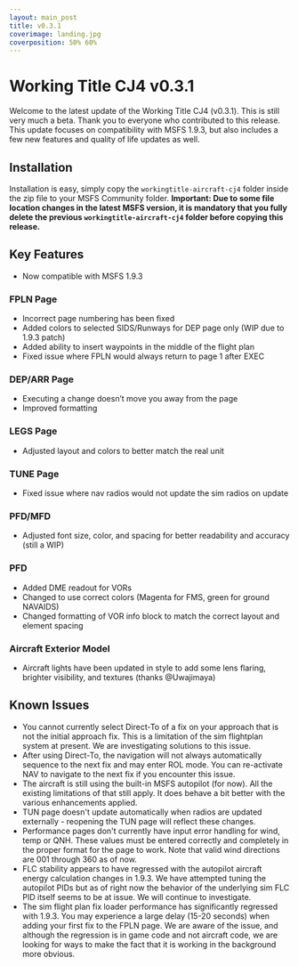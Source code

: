 ```yaml
---
layout: main_post
title: v0.3.1
coverimage: landing.jpg
coverposition: 50% 60%
---
```

# Working Title CJ4 v0.3.1

Welcome to the latest update of the Working Title CJ4 (v0.3.1). This is still very much a beta. Thank you to everyone who contributed to this release. This update focuses on compatibility with MSFS 1.9.3, but also includes a few new features and quality of life updates as well.

## Installation
Installation is easy, simply copy the `workingtitle-aircraft-cj4` folder inside the zip file to your MSFS Community folder. **Important: Due to some file location changes in the latest MSFS version, it is mandatory that you fully delete the previous `workingtitle-aircraft-cj4` folder before copying this release.**

## Key Features

* Now compatible with MSFS 1.9.3

### FPLN Page
* Incorrect page numbering has been fixed
* Added colors to selected SIDS/Runways for DEP page only (WIP due to 1.9.3 patch)
* Added ability to insert waypoints in the middle of the flight plan
* Fixed issue where FPLN would always return to page 1 after EXEC

### DEP/ARR Page
* Executing a change doesn’t move you away from the page
* Improved formatting

### LEGS Page
* Adjusted layout and colors to better match the real unit

### TUNE Page
* Fixed issue where nav radios would not update the sim radios on update

### PFD/MFD
* Adjusted font size, color, and spacing for better readability and accuracy (still a WIP)

### PFD
* Added DME readout for VORs
* Changed to use correct colors (Magenta for FMS, green for ground NAVAIDS)
* Changed formatting of VOR info block to match the correct layout and element spacing

### Aircraft Exterior Model
* Aircraft lights have been updated in style to add some lens flaring, brighter visibility, and textures (thanks @Uwajimaya)

## Known Issues
* You cannot currently select Direct-To of a fix on your approach that is not the initial approach fix. This is a limitation of the sim flightplan system at present. We are investigating solutions to this issue.
* After using Direct-To, the navigation will not always automatically sequence to the next fix and may enter ROL mode. You can re-activate NAV to navigate to the next fix if you encounter this issue.
* The aircraft is still using the built-in MSFS autopilot (for now). All the existing limitations of that still apply. It does behave a bit better with the various enhancements applied.
* TUN page doesn't update automatically when radios are updated externally - reopening the TUN page will reflect these changes.
* Performance pages don't currently have input error handling for wind, temp or QNH. These values must be entered correctly and completely in the proper format for the page to work. Note that valid wind directions are 001 through 360 as of now.
* FLC stability appears to have regressed with the autopilot aircraft energy calculation changes in 1.9.3. We have attempted tuning the autopilot PIDs but as of right now the behavior of the underlying sim FLC PID itself seems to be at issue. We will continue to investigate.
* The sim flight plan fix loader performance has significantly regressed with 1.9.3. You may experience a large delay (15-20 seconds) when adding your first fix to the FPLN page. We are aware of the issue, and although the regression is in game code and not aircraft code, we are looking for ways to make the fact that it is working in the background more obvious.

